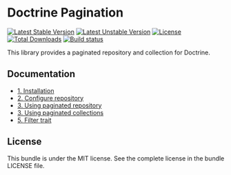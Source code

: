 # Doctrine Pagination

[![Latest Stable Version](https://poser.pugx.org/javihgil/doctrine-pagination/v/stable.svg)](https://packagist.org/packages/javihgil/doctrine-pagination)
[![Latest Unstable Version](https://poser.pugx.org/javihgil/doctrine-pagination/v/unstable.svg)](https://packagist.org/packages/javihgil/doctrine-pagination)
[![License](https://poser.pugx.org/javihgil/doctrine-pagination/license.svg)](https://packagist.org/packages/javihgil/doctrine-pagination)
[![Total Downloads](https://poser.pugx.org/javihgil/doctrine-pagination/downloads)](https://packagist.org/packages/javihgil/doctrine-pagination)
[![Build status](https://travis-ci.com/javihgil/doctrine-pagination.svg?branch=master)](https://travis-ci.com/javihgil/doctrine-pagination)

This library provides a paginated repository and collection for Doctrine.

## Documentation

* [1. Installation](docs/1_installation.md)
* [2. Configure repository](docs/2_configure_repository.md)
* [3. Using paginated repository](docs/3_using_paginated_repository.md)
* [3. Using paginated collections](docs/4_using_paginated_collections.md)
* [5. Filter trait](#todo)

## License

This bundle is under the MIT license. See the complete license in the bundle LICENSE file.
